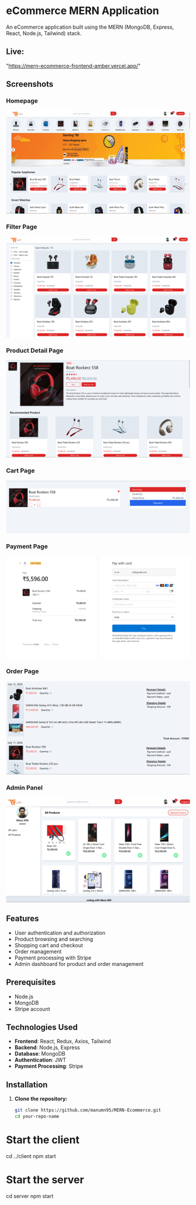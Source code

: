 # eCommerce MERN Application

An eCommerce application built using the MERN (MongoDB, Express, React, Node.js, Tailwind) stack.

## Live:
"https://mern-ecommerce-frontend-amber.vercel.app/"

## Screenshots

### Homepage
![Homepage](image.png)

### Filter Page
![Filter Page](image-1.png)

### Product Detail Page
![Product Detail Page](image-2.png)

### Cart Page
![Cart Page](image-3.png)

### Payment Page
![Payment Page](image-4.png)

### Order Page
![Order Page](image-5.png)

### Admin Panel
![Admin Panel](image-6.png)

## Features

- User authentication and authorization
- Product browsing and searching
- Shopping cart and checkout
- Order management
- Payment processing with Stripe
- Admin dashboard for product and order management

## Prerequisites

- Node.js
- MongoDB
- Stripe account

## Technologies Used

- **Frontend**: React, Redux, Axios, Tailwind
- **Backend**: Node.js, Express
- **Database**: MongoDB
- **Authentication**: JWT
- **Payment Processing**: Stripe

## Installation

1. **Clone the repository:**

   ```sh
   git clone https://github.com/manumn95/MERN-Ecommerce.git
   cd your-repo-name

# Start the client
cd ../client
npm start

# Start the server
cd server
npm start
